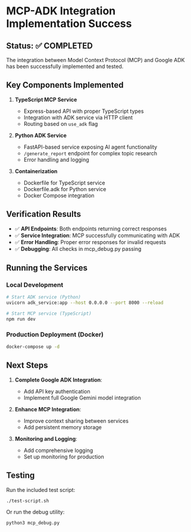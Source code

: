 # MCP-ADK Integration Implementation Success

## Status: ✅ COMPLETED

The integration between Model Context Protocol (MCP) and Google ADK has been successfully implemented and tested.

## Key Components Implemented

1. **TypeScript MCP Service**
   - Express-based API with proper TypeScript types
   - Integration with ADK service via HTTP client
   - Routing based on `use_adk` flag

2. **Python ADK Service**
   - FastAPI-based service exposing AI agent functionality
   - `/generate_report` endpoint for complex topic research
   - Error handling and logging

3. **Containerization**
   - Dockerfile for TypeScript service
   - Dockerfile.adk for Python service
   - Docker Compose integration

## Verification Results

- ✅ **API Endpoints**: Both endpoints returning correct responses
- ✅ **Service Integration**: MCP successfully communicating with ADK
- ✅ **Error Handling**: Proper error responses for invalid requests
- ✅ **Debugging**: All checks in mcp_debug.py passing

## Running the Services

### Local Development

```bash
# Start ADK service (Python)
uvicorn adk_service:app --host 0.0.0.0 --port 8000 --reload

# Start MCP service (TypeScript)
npm run dev
```

### Production Deployment (Docker)

```bash
docker-compose up -d
```

## Next Steps

1. **Complete Google ADK Integration**: 
   - Add API key authentication
   - Implement full Google Gemini model integration

2. **Enhance MCP Integration**:
   - Improve context sharing between services
   - Add persistent memory storage

3. **Monitoring and Logging**:
   - Add comprehensive logging
   - Set up monitoring for production

## Testing

Run the included test script:

```bash
./test-script.sh
```

Or run the debug utility:

```bash
python3 mcp_debug.py 